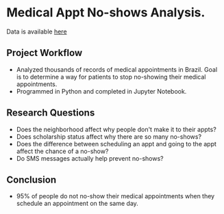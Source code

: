 
# Medical Appt No-shows Analysis. 

Data is available [here](https://www.kaggle.com/code/sohailadiab/medical-appointment-no-shows-analysis)

## Project Workflow

- Analyzed thousands of records of medical appointments in Brazil. Goal is to determine a way for patients to stop no-showing their medical appointments.
- Programmed in Python and completed in Jupyter Notebook.

## Research Questions

- Does the neighborhood affect why people don't make it to their appts?
- Does scholarship status affect why there are so many no-shows?
- Does the difference between scheduling an appt and going to the appt affect the chance of a no-show?
- Do SMS messages actually help prevent no-shows?

## Conclusion

- 95% of people do not no-show their medical appointments when they schedule an appointment on the same day.
